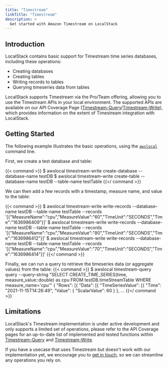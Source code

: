 ```yaml
---
title: "Timestream"
linkTitle: "Timestream"
description: >
  Get started with Amazon Timestream on LocalStack
---
```


## Introduction

LocalStack contains basic support for Timestream time series databases, including these operations:
* Creating databases
* Creating tables
* Writing records to tables
* Querying timeseries data from tables

LocalStack supports Timestream via the Pro/Team offering, allowing you to use the Timestream APIs in your local environment. The supported APIs are available on our API Coverage Page ([Timestream-Query](https://docs.localstack.cloud/references/coverage/coverage_timestream-query/)/[Timestream-Write](https://docs.localstack.cloud/references/coverage/coverage_timestream-write/)), which provides information on the extent of Timestream integration with LocalStack.

## Getting Started

The following example illustrates the basic operations, using the [`awslocal`](https://github.com/localstack/awscli-local) command line.

First, we create a test database and table:

{{< command >}}
$ awslocal timestream-write create-database --database-name testDB
$ awslocal timestream-write create-table --database-name testDB --table-name testTable
{{</ command >}}

We can then add a few records with a timestamp, measure name, and value to the table:

{{< command >}}
$ awslocal timestream-write write-records --database-name testDB --table-name testTable --records '[{"MeasureName":"cpu","MeasureValue":"60","TimeUnit":"SECONDS","Time":"1636986409"}]'
$ awslocal timestream-write write-records --database-name testDB --table-name testTable --records '[{"MeasureName":"cpu","MeasureValue":"80","TimeUnit":"SECONDS","Time":"1636986412"}]'
$ awslocal timestream-write write-records --database-name testDB --table-name testTable --records '[{"MeasureName":"cpu","MeasureValue":"70","TimeUnit":"SECONDS","Time":"1636986414"}]'
{{</ command >}}

Finally, we can run a query to retrieve the timeseries data (or aggregate values) from the table:
{{< command >}}
$ awslocal timestream-query query --query-string "SELECT CREATE_TIME_SERIES(time, measure_value::double) as cpu FROM testDB.timeStreamTable WHERE measure_name='cpu'"
{
  "Rows": [{
    "Data": [{
      "TimeSeriesValue": [{
        "Time": "2021-11-15T14:26:49",
        "Value": {
            "ScalarValue": 60
        }
    },
...
{{</ command >}}

## Limitations

LocalStack's Timestream implementation is under active development and only supports a limited set of operations, please refer to the API Coverage pages for an up-to-date list of implemented and tested functions within [Timestream-Query](https://docs.localstack.cloud/references/coverage/coverage_timestream-query/) and [Timestream-Write](https://docs.localstack.cloud/references/coverage/coverage_timestream-write/).

If you have a usecase that uses Timestream but doesn't work with our implementation yet, we encourage you to [get in touch](https://localstack.cloud/contact/), so we can streamline any operations you rely on.